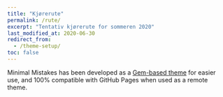 ```yaml
---
title: "Kjørerute"
permalink: /rute/
excerpt: "Tentativ kjørerute for sommeren 2020"
last_modified_at: 2020-06-30
redirect_from:
  - /theme-setup/
toc: false
---
```


Minimal Mistakes has been developed as a [Gem-based theme](http://jekyllrb.com/docs/themes/) for easier use, and 100% compatible with GitHub Pages when used as a remote theme.
